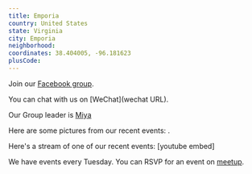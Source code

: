 ```yaml
---
title: Emporia
country: United States
state: Virginia
city: Emporia
neighborhood: 
coordinates: 38.404005, -96.181623
plusCode:
---
```

Join our [Facebook group](https://www.facebook.com/groups/free.code.camp.emporia.va).

You can chat with us on [WeChat](wechat URL).

Our Group leader is [Miya](freecodecamp.org/miya)

Here are some pictures from our recent events:
![]().

Here's a stream of one of our recent events:
[youtube embed]

We have events every Tuesday. You can RSVP for an event on [meetup](meetupurl).
